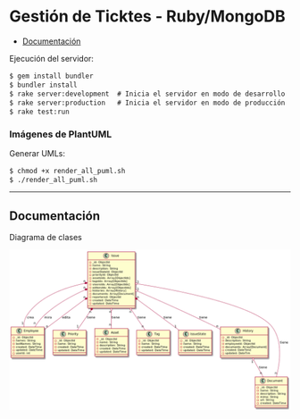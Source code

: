 # Gestión de Ticktes - Ruby/MongoDB

- [Documentación](#documentación)

Ejecución del servidor:

    $ gem install bundler
    $ bundler install
    $ rake server:development  # Inicia el servidor en modo de desarrollo
    $ rake server:production   # Inicia el servidor en modo de producción
    $ rake test:run   

### Imágenes de PlantUML

Generar UMLs:

    $ chmod +x render_all_puml.sh
    $ ./render_all_puml.sh

---

## Documentación

Diagrama de clases

![Diagrama UML](./docs/pics/class_diagram.png)